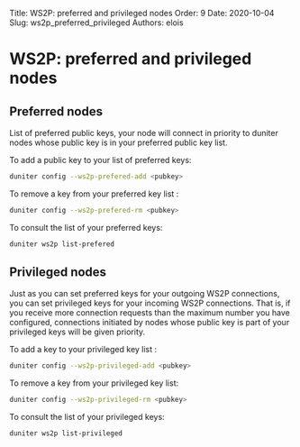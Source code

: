 Title: WS2P: preferred and privileged nodes
Order: 9
Date: 2020-10-04
Slug: ws2p_preferred_privileged
Authors: elois

# WS2P: preferred and privileged nodes

## Preferred nodes

List of preferred public keys, your node will connect in priority to duniter nodes whose public key is in your preferred public key list.

To add a public key to your list of preferred keys:

```bash
duniter config --ws2p-prefered-add <pubkey>
```

To remove a key from your preferred key list :

```bash
duniter config --ws2p-prefered-rm <pubkey>
```

To consult the list of your preferred keys:

```bash
duniter ws2p list-prefered
```

## Privileged nodes

Just as you can set preferred keys for your outgoing WS2P connections, you can set privileged keys for your incoming WS2P connections. That is, if you receive more connection requests than the maximum number you have configured, connections initiated by nodes whose public key is part of your privileged keys will be given priority.

To add a key to your privileged key list :

```bash
duniter config --ws2p-privileged-add <pubkey>
```

To remove a key from your privileged key list:

```bash
duniter config --ws2p-privileged-rm <pubkey>
```

To consult the list of your privileged keys:

```bash
duniter ws2p list-privileged
```
